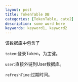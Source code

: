 ```yaml
---
layout: post
title: TokenTable DB
categories: [TokenTable, cate2]
description: some word here
keywords: keyword1, keyword2
---
```


该数据库中包含了

`token`:登录Token，为主键。

`user`:直接外链到User数据库。

`refreshTime`:过期时间。

